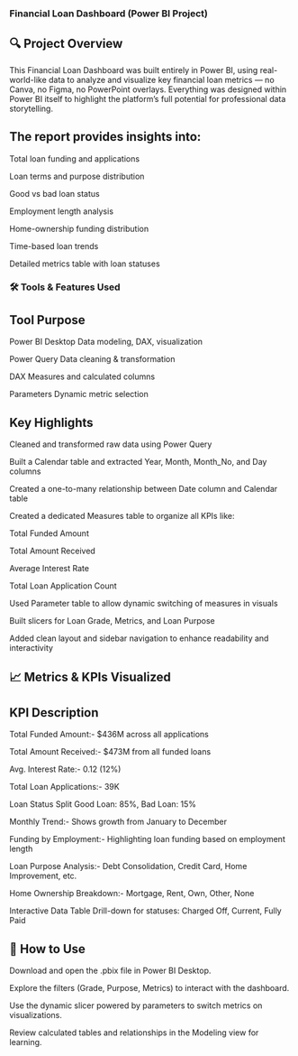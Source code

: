 ### Financial Loan Dashboard (Power BI Project)

## 🔍 Project Overview
This Financial Loan Dashboard was built entirely in Power BI, using real-world-like data to analyze and visualize key financial loan metrics — no Canva, no Figma, no PowerPoint overlays. Everything was designed within Power BI itself to highlight the platform’s full potential for professional data storytelling.


## The report provides insights into:

Total loan funding and applications

Loan terms and purpose distribution

Good vs bad loan status

Employment length analysis

Home-ownership funding distribution

Time-based loan trends

Detailed metrics table with loan statuses


### 🛠 Tools & Features Used

## Tool	Purpose

Power BI Desktop	Data modeling, DAX, visualization

Power Query	Data cleaning & transformation

DAX	Measures and calculated columns

Parameters Dynamic metric selection 


## Key Highlights
Cleaned and transformed raw data using Power Query

Built a Calendar table and extracted Year, Month, Month_No, and Day columns

Created a one-to-many relationship between Date column and Calendar table

Created a dedicated Measures table to organize all KPIs like:

Total Funded Amount

Total Amount Received

Average Interest Rate

Total Loan Application Count

Used Parameter table to allow dynamic switching of measures in visuals

Built slicers for Loan Grade, Metrics, and Loan Purpose

Added clean layout and sidebar navigation to enhance readability and interactivity


## 📈 Metrics & KPIs Visualized

## KPI	Description

Total Funded Amount:-    $436M across all applications

Total Amount Received:-	$473M from all funded loans

Avg. Interest Rate:-	0.12 (12%)

Total Loan Applications:-	39K

Loan Status Split	Good Loan: 85%, 
                    Bad Loan: 15%

Monthly Trend:-	Shows growth from January to December

Funding by Employment:-	Highlighting loan funding based on employment length

Loan Purpose Analysis:-	Debt Consolidation, Credit Card, Home Improvement, etc.

Home Ownership Breakdown:-	Mortgage, Rent, Own, Other, None

Interactive Data Table	Drill-down for statuses: Charged Off, Current, Fully Paid


## 📌 How to Use

Download and open the .pbix file in Power BI Desktop.

Explore the filters (Grade, Purpose, Metrics) to interact with the dashboard.

Use the dynamic slicer powered by parameters to switch metrics on visualizations.

Review calculated tables and relationships in the Modeling view for learning.



